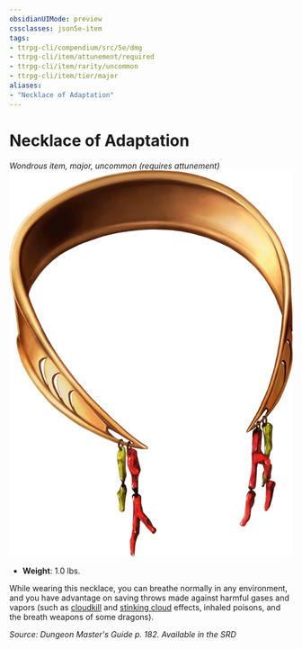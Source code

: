 ```yaml
---
obsidianUIMode: preview
cssclasses: json5e-item
tags:
- ttrpg-cli/compendium/src/5e/dmg
- ttrpg-cli/item/attunement/required
- ttrpg-cli/item/rarity/uncommon
- ttrpg-cli/item/tier/major
aliases: 
- "Necklace of Adaptation"
---
```

# Necklace of Adaptation
*Wondrous item, major, uncommon (requires attunement)*  
![](/CLI/items/img/necklace-of-adaptation.webp#right)

- **Weight**: 1.0 lbs.

While wearing this necklace, you can breathe normally in any environment, and you have advantage on saving throws made against harmful gases and vapors (such as [cloudkill](/CLI/spells/cloudkill.md) and [stinking cloud](/CLI/spells/stinking-cloud.md) effects, inhaled poisons, and the breath weapons of some dragons).

*Source: Dungeon Master's Guide p. 182. Available in the <span title='Systems Reference Document (5.1)'>SRD</span>*